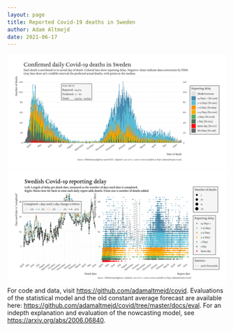```yaml
---
layout: page
title: Reported Covid-19 deaths in Sweden
author: Adam Altmejd
date: 2021-06-17
---
```


![Graph of Swedish Covid-19 deaths with reporting delay.](deaths_lag_sweden_2021-06-17.png "Swedish Covid-19 deaths.")
![Graph of Swedish Covid-19 reporting delay in daily deaths.](lag_trend_sweden_2021-06-17.png "Trend in Swedish Covid-19 mortality reporting delay.")
For code and data, visit <https://github.com/adamaltmejd/covid>.
Evaluations of the statistical model and the old constant average forecast are available here: <https://github.com/adamaltmejd/covid/tree/master/docs/eval>.
For an indepth explanation and evaluation of the nowcasting model, see <https://arxiv.org/abs/2006.06840>.
